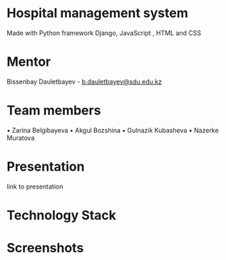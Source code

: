 # Hospital management system
Made with Python framework Django, JavaScript , HTML and CSS


# Mentor
Bissenbay Dauletbayev - b.dauletbayev@sdu.edu.kz

# Team members
•	Zarina Belgibayeva
•	Akgul Bozshina
•	Gulnazik Kubasheva
•	Nazerke Muratova


# Presentation
link to presentation

# Technology Stack



# Screenshots
